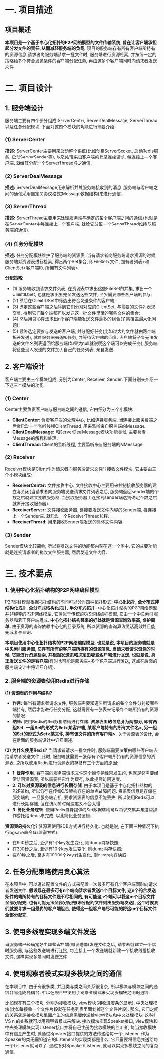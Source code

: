 # **一. 项目描述**

## **项目概述**

**本项目是一个基于中心化拓扑的P2P网络模型的文件传输系统, 旨在让客户端承担起分发文件的责任, 从而减轻服务端的负载.** 项目的服务端存有所有客户端所持有的资源信息,请求者向服务端请求一批文件时, 服务端进行资源检索, 并按照一定的策略给多个符合发送条件的客户端分配任务, 再由这多个客户端同时向请求者发送文件. 

# **二. 项目设计**

## **1. 服务端设计**

服务端主要有四个部分组成:ServerCenter, ServerDealMessage, ServerThread以及任务分配模块. 下面对这四个模块的功能进行简要介绍:

### **(1) ServerCenter**
**描述:** ServerCenter主要用来启动整个系统(比如创建ServerSocket, 启动Redis服务, 启动ServerSender等), 以及处理来自客户端的登录连接请求, 每连接上一个客户端, 就给其分配一个ServerThread与之通信.

### **(2) ServerDealMessage**
**描述:** ServerDealMessage用来解析并处服务端接收到的消息. 服务端与客户端之间的通信采用自定义协议格式(Message数据结构)来进行通信.

### **(3) ServerThread**
**描述:** ServerThread主要用来处理服务端与确定的某个客户端之间的通信.(也就是在ServerCenter中每连接上一个客户端, 就给它分配一个ServerThread维持与服务端的通信).

### **(4) 任务分配模块**
**描述:** 任务分配模块维护了服务端的资源表, 当有请求者向服务端请求资源的时候, 服务端对资源表进行检索, 得出两个Set集合, 即FileSet<文件, 拥有者列表>和ClientSet<客户端ID, 所拥有文件列表>. 

**分配策略:**

- (1) 服务端收到请求文件列表, 在资源表中求出这些FileSet的并集, 求出一个ClientIDSet, 也就是求出要完全发送这些文件, 至少需要哪些客户端的参与;
- (2) 然后在ClientIDSet中筛选出符合发送条件的客户端;
- (3) 选定这些客户端之后得到它们分别对应的ClientSet, 与需要的文件列表求交集, 得到它们每个端都可以发送这一批文件里面的哪些文件的集合;
- (4) 然后用贪心算法求出n个客户端能发送文件最多的组合(子集覆盖最大化问题);
- (5) 最终选定要参与发送的客户端, 并分配好任务(比如过大的文件就由两个端拆开发送), 就由服务器去通知任务, 并等待客户端的回复. 客户端将子集无法发送的文件名列表返回给服务端(如果为null就说明这个端可以完成任务), 服务端将这些没人发送的文件加入自己的任务列表, 亲自发送.

## **2. 客户端设计**
客户端主要由三个模块组成, 分别为Center, Receiver, Sender. 下面分别来介绍一下这三个模块的功能.

### **(1) Center**

Center主要负责客户端与服务端之间的通信, 它由细分为三个小模块:

- **ClientCenter:** 负责客户端的处理中心, 比如连接服务端. 当连接上服务费端之后就启动一个监听线程ClientThread, 用来监听来自服务端的Message.
- **ClientDealMessage:** 和ServerDealMessage模块功能类似, 主要负责Message的解析和处理.
- **ClientThread:** Client的监听线程, 主要监听来自服务端的MMessage.

### **(2) Receiver**

Receiver模块是Client作为请求者向服务端请求文件时接收文件模块.
它主要由三个小模块组成:

- **ReceiverCenter:** 文件接收中心. 文件接收中心主要用来控制接收服务器的建立与关闭(当请求者向服务端发送请求文件列表之后, 服务端返回sender端的个数之后就建立接收服务器, 当接收服务器上连接的sender端达到确定个数之后就断开接收服务器).
- **ReceiverServer:** 文件接收服务器, 连接要发送文件内容的Sender端, 每连接上一个Sender端, 就启动一个ReceiverThread线程.
- **ReceiverThread:** 用来接收Sender端发送的具体文件内容.

### **(3) Sender**

Sender模块比较简单, 所以将发送文件的功能都内聚在这一个类中, 它的主要功能就是连接请求者的接收文件服务器, 然后发送文件内容.


# **三. 技术要点**

### **1. 使用中心化拓扑结构的P2P网络编程模型**

P2P网络模型根据拓扑结构的不同可以分为四种拓扑形式: **中心化拓扑, 全分布式非结构化拓扑, 全分布式结构化拓扑, 半分布式拓扑.** 
中心化拓扑结构的P2P网络模型并非纯粹的P2P网络模型, 它类似于传统的C/S网络编程模型, 它由一个中央索引服务器和若干客户端组成. **中心化拓扑结构带来的好处就是资源查询效率高, 维护简单.** 由于资源的查询依赖中心化的目录系统, 所以资源的查询算法灵活高效并且能完成复杂查询.

**本项目使用中心化拓扑结构的P2P网络编程模型. 也就是说, 本项目的服务端就是中央索引服务器, 它存有所有的客户端所持有的资源信息. 当请求者请求资源的时候, 它能进行资源检索, 并根据发送策略决定由哪些客户端进行发送, 也就是说, 真正发送文件的是客户端**(有时也可能是服务端+多个客户端进行发送, 这点在后面的服务端设计中将详细介绍).

### **2. 服务端的资源表使用Redis进行存储**

**(1) 资源表的作用与结构?**

- **作用:** 每当有请求者请求文件, 服务端需要知道它所请求的每个文件分别被哪些端持有, 然后才能进行任务分配, 这就需要有一张表来记录每个端所持有的资源的情况. 
- **结构:** 使用Redis的Set数据结构进行存储. **资源表里的信息分为两部分, 即有两组Set. 一组Set的形式为Set&lt;某客户端, 某客户端持有的所有文件名&gt;, 另一组的Set的形式为Set&lt;某文件, 持有该文件的所有客户端&gt;.** 关于资源表的设计, 会在后面的服务端设计中详细阐述.

**(2) 为什么使用Redis?**
当请求者请求一批文件时, 服务端需要决策由哪些客户端去给请求者发送文件, 此时, 服务端就需要一张存有个客户端所持有的资源信息的资源表. 之所以使用Redis进行资源表的存储有三个方面的原因:
 
- **1. 缓存作用.** 客户端向服务端请求文件这个操作是经常发生的, 也就是说需要经常访问资源表, 所以需要将它作为缓存, 以此提高访问速度.
- **2. 可以对资源表的信息进行长期存储.** 由于本项目是基于中心化拓扑结构的P2P架构, 所以仍存在传统C/S架构存在的单点故障问题. 资源表信息是存储在服务端的, 一旦服务端宕机, 要求资源表的信息不能丢失, 所以使用Redis可以进行长期存储, 但在访问的时候速度又不会太慢.
- **3. 简化业务逻辑.** 使用Redis自身提供的Set数据结构可以将求交集并集这些操作委托给Redis来完成, 以此简化业务逻辑.

**资源表的持久化?**
资源表使用RDB方式进行持久化. 也就是说, 在下面三种情况下执行bgsave命令(非阻塞方式):

- 在900秒之后, 至少有1个key发生变化, 则dump内存快照;
- 在300秒之后, 至少有10个key发生变化, 则dump内存快照;
- 在60秒之后, 至少有10000个key发生变化, 则dump内存快照.

## **2. 任务分配策略使用贪心算法**

在本项目中, 可以通过配置文件的方式来配置一次最多可有几个客户端同时向请求者发送文件. 
**假设现在最多可有n个端向请求者发送m个目标文件, 这n个符合发送条件的端所持有的目标文件是不尽相同的, 有可能这n个端可以将这m个目标文件全部分配完, 也有可能无法全部分配完(未分配的文件则由服务端发送), 这个时候我们就要寻求一组最优的客户端组合, 使得这一组客户端尽可能的将这m个目标文件全部分配完.**

## **3. 使用多线程实现多端文件发送**

当服务端已经确定好由哪些客户端(即发送端)发送文件之后, 请求者就建立一个临时服务器, 与这些发送端进行连接, 每连接上一个发送端就新建一个接收线程接收文件, 这样实现多端同时发送文件.

## **4. 使用观察者模式实现多模块之间的通信**

在本项目中, 由于有很多类, 并且类与类之间关系很复杂, 所以模块与模块之间的通信容易造成高耦合. 所以在项目中使用了观察者模式来实现多模块之间的通信.

比如现在有三个模块, 分别为接收模块, view模块(接收进度条的显示), 中央处理模块(比如每接收一个文件片段就在任务列表里面划掉这个文件片段). 那么, 它们之间的关系就是接收模块里面产生的信息需要传递给view模块和中央处理模块, 这种1 VS n 的关系就可以用观察者模式来解决. 接收模块实现Speaker接口, view模块和中央处理模块实现Listener接口并将自己注册为接收模块的监听者, 每当接收模块中有信息产生时, 就通过Speaker接口提供的方法传递给每一个Listener. 作为Speaker的类无需知道它的Listeners的实现类都是什么, 它只需要将信息推送给每一个Listener就可以了. 通过多对Speaker/Listener, 就可以实现多模块之间的复杂通信.
